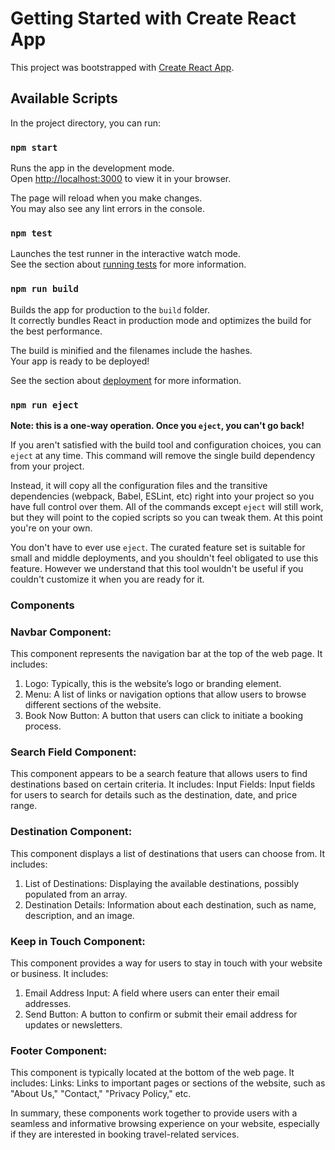 # Getting Started with Create React App

This project was bootstrapped with [Create React App](https://github.com/facebook/create-react-app).

## Available Scripts

In the project directory, you can run:

### `npm start`

Runs the app in the development mode.\
Open [http://localhost:3000](http://localhost:3000) to view it in your browser.

The page will reload when you make changes.\
You may also see any lint errors in the console.

### `npm test`

Launches the test runner in the interactive watch mode.\
See the section about [running tests](https://facebook.github.io/create-react-app/docs/running-tests) for more information.

### `npm run build`

Builds the app for production to the `build` folder.\
It correctly bundles React in production mode and optimizes the build for the best performance.

The build is minified and the filenames include the hashes.\
Your app is ready to be deployed!

See the section about [deployment](https://facebook.github.io/create-react-app/docs/deployment) for more information.

### `npm run eject`

**Note: this is a one-way operation. Once you `eject`, you can't go back!**

If you aren't satisfied with the build tool and configuration choices, you can `eject` at any time. This command will remove the single build dependency from your project.

Instead, it will copy all the configuration files and the transitive dependencies (webpack, Babel, ESLint, etc) right into your project so you have full control over them. All of the commands except `eject` will still work, but they will point to the copied scripts so you can tweak them. At this point you're on your own.

You don't have to ever use `eject`. The curated feature set is suitable for small and middle deployments, and you shouldn't feel obligated to use this feature. However we understand that this tool wouldn't be useful if you couldn't customize it when you are ready for it.

### Components

### Navbar Component:

This component represents the navigation bar at the top of the web page.
It includes:
1. Logo: Typically, this is the website’s logo or branding element.
2. Menu: A list of links or navigation options that allow users to browse different
sections of the website.
3. Book Now Button: A button that users can click to initiate a booking process.

### Search Field Component:

This component appears to be a search feature that allows users to find destinations
based on certain criteria.
It includes:
Input Fields: Input fields for users to search for details such as the destination,
date, and price range.

### Destination Component:

This component displays a list of destinations that users can choose from.
It includes:
1. List of Destinations: Displaying the available destinations, possibly populated from
an array.
2. Destination Details: Information about each destination, such as name,
description, and an image.

### Keep in Touch Component:

This component provides a way for users to stay in touch with your website or
business.
It includes:
1. Email Address Input: A field where users can enter their email addresses.
2. Send Button: A button to confirm or submit their email address for updates or
newsletters.

### Footer Component:
This component is typically located at the bottom of the web page.
It includes:
Links: Links to important pages or sections of the website, such as "About Us,"
"Contact," "Privacy Policy," etc.

In summary, these components work together to provide users with a seamless and
informative browsing experience on your website, especially if they are interested in
booking travel-related services.
